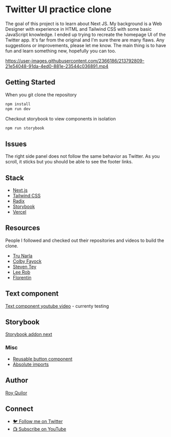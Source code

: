 # Twitter UI practice clone

The goal of this project is to learn about Next JS. My background is a Web Designer with experience in HTML and Tailwind CSS with some basic JavaScript knowledge. I ended up trying to recreate the homepage UI of the Twitter app. It's far from the original and I'm sure there are many flaws. Any suggestions or improvements, please let me know. The main thing is to have fun and learn something new, hopefully you can too.

https://user-images.githubusercontent.com/2366186/213792809-21e54048-91da-4ed0-881e-23544c036891.mp4

## Getting Started

When you git clone the repository
```bash
npm install
npm run dev
```

Checkout storybook to view components in isolation
```bash
npm run storybook
```

## Issues
The right side panel does not follow the same behavior as Twitter. As you scroll, it sticks but you should be able to see the footer links.

## Stack
- [Next.js](https://nextjs.org/)
- [Tailwind CSS](https://tailwindcss.com/)
- [Radix](https://www.radix-ui.com/)
- [Storybook](https://storybook.js.org/)
- [Vercel](https://vercel.com/)

## Resources

People I followed and checked out their repositories and videos to build the clone.

- [Tru Narla](https://github.com/tnarla)
- [Colby Fayock](https://github.com/colbyfayock)
- [Steven Tey](https://github.com/steven-tey)
- [Lee Rob](https://github.com/leerob)
- [Florentin](https://github.com/ecklf)

## Text component

[Text component youtube video](https://www.youtube.com/watch?v=b1NEj8HG1yU) - currenty testing

## Storybook

[Storybook addon next](https://storybook.js.org/addons/storybook-addon-next)

### Misc
- [Reusable button component](https://omkarkulkarni.vercel.app/snippets/reusable-button-component)
- [Absolute imports](https://omkarkulkarni.vercel.app/snippets/absolute-imports)

## Author

[Roy Quilor](https://github.com/royquilor)

## Connect

- [🐦 Follow me on Twitter](https://twitter.com/RoyQuilor)
- [📺 Subscribe on YouTube](https://www.youtube.com/c/readydesignerone)

